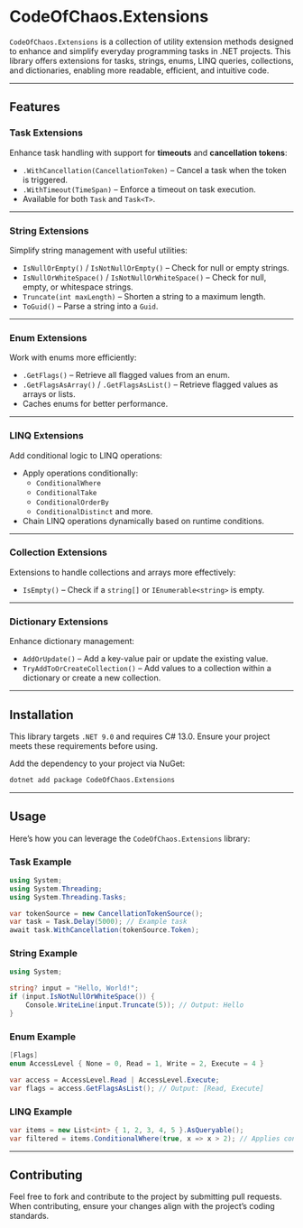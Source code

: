 # CodeOfChaos.Extensions

`CodeOfChaos.Extensions` is a collection of utility extension methods designed to enhance and simplify everyday programming tasks in .NET projects. This library offers extensions for tasks, strings, enums, LINQ queries, collections, and dictionaries, enabling more readable, efficient, and intuitive code.

---

## Features

### Task Extensions
Enhance task handling with support for **timeouts** and **cancellation tokens**:
- `.WithCancellation(CancellationToken)` – Cancel a task when the token is triggered.
- `.WithTimeout(TimeSpan)` – Enforce a timeout on task execution.
- Available for both `Task` and `Task<T>`.

---

### String Extensions
Simplify string management with useful utilities:
- `IsNullOrEmpty()` / `IsNotNullOrEmpty()` – Check for null or empty strings.
- `IsNullOrWhiteSpace()` / `IsNotNullOrWhiteSpace()` – Check for null, empty, or whitespace strings.
- `Truncate(int maxLength)` – Shorten a string to a maximum length.
- `ToGuid()` – Parse a string into a `Guid`.

---

### Enum Extensions
Work with enums more efficiently:
- `.GetFlags()` – Retrieve all flagged values from an enum.
- `.GetFlagsAsArray()` / `.GetFlagsAsList()` – Retrieve flagged values as arrays or lists.
- Caches enums for better performance.

---

### LINQ Extensions
Add conditional logic to LINQ operations:
- Apply operations conditionally:
    - `ConditionalWhere`
    - `ConditionalTake`
    - `ConditionalOrderBy`
    - `ConditionalDistinct` and more.
- Chain LINQ operations dynamically based on runtime conditions.

---

### Collection Extensions
Extensions to handle collections and arrays more effectively:
- `IsEmpty()` – Check if a `string[]` or `IEnumerable<string>` is empty.

---

### Dictionary Extensions
Enhance dictionary management:
- `AddOrUpdate()` – Add a key-value pair or update the existing value.
- `TryAddToOrCreateCollection()` – Add values to a collection within a dictionary or create a new collection.

---

## Installation

This library targets `.NET 9.0` and requires C# 13.0. Ensure your project meets these requirements before using.

Add the dependency to your project via NuGet:
```bash
dotnet add package CodeOfChaos.Extensions
```

---

## Usage

Here’s how you can leverage the `CodeOfChaos.Extensions` library:

### Task Example
```csharp
using System;
using System.Threading;
using System.Threading.Tasks;

var tokenSource = new CancellationTokenSource();
var task = Task.Delay(5000); // Example task
await task.WithCancellation(tokenSource.Token);
```

### String Example
```csharp
using System;

string? input = "Hello, World!";
if (input.IsNotNullOrWhiteSpace()) {
    Console.WriteLine(input.Truncate(5)); // Output: Hello
}
```

### Enum Example
```csharp
[Flags]
enum AccessLevel { None = 0, Read = 1, Write = 2, Execute = 4 }

var access = AccessLevel.Read | AccessLevel.Execute;
var flags = access.GetFlagsAsList(); // Output: [Read, Execute]
```

### LINQ Example
```csharp
var items = new List<int> { 1, 2, 3, 4, 5 }.AsQueryable();
var filtered = items.ConditionalWhere(true, x => x > 2); // Applies condition
```

---

## Contributing

Feel free to fork and contribute to the project by submitting pull requests. When contributing, ensure your changes align with the project’s coding standards.

